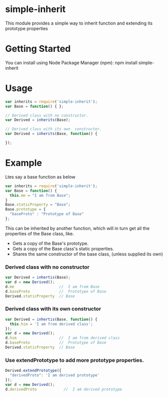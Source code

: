 # simple-inherit

This module provides a simple way to inherit function and extending its prototype properties

# Getting Started

You can install using Node Package Manager (npm):
npm install simple-inherit

# Usage

```js
var inherits = require('simple-inherit');
var Base = function() { };

// Derived class with no constructor.
var Derived = inherits(Base);

// Derived class with its own  constructor.
var Derived = inherits(Base, function() { 

});

```
# Example

Ltes say a base function as below
```js
var inherits = require('simple-inherit');
var Base = function() {
  this.me = "I am from Base";
}
Base.staticProperty = "Base";
Base.prototype = {
  "baseProto" : "Prototype of Base"
};
```
This can be inherited by another function, which will in turn get all the properties of the Base class, like.
* Gets a copy of the Base's prototype.
* Gets a copy of the Base class's static properties.
* Shares the same constructor of the base class, (unless supplied its own)

### Derived class with no constructor
```js
var Derived = inhertis(Base);
var d = new Derived();
d.me                    //  I am from Base
d.baseProto             //  Prototype of Base
Derived.staticProperty  // Base
```

### Derived class with its own constructor
```js
var Derived = inhertis(Base, function() {
  this.him = 'I am from derived class';
});
var d = new Derived();
d.him                   //  I am from derived class
d.baseProto             //  Prototype of Base
Derived.staticProperty  // Base
```

### Use extendPrototype to add more prototype properties.
```js
Derived.extendPrototype({
  "derivedProto": 'I am derived prototype'
});
var d = new Derived();
d.derivedProto            //  I am derived prototype
```
